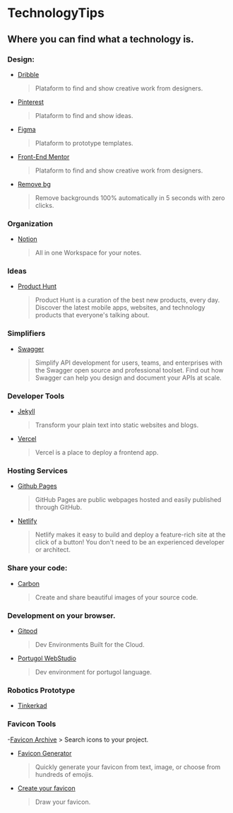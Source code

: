 # TechnologyTips
## Where you can find what a technology is.

### Design:

- [Dribble](https://dribbble.com/)
    > Plataform to find and show creative work from designers.

- [Pinterest](https://br.pinterest.com/)
    > Plataform to find and show ideas.

- [Figma](https://www.figma.com/)
    > Plataform to prototype templates.

- [Front-End Mentor](https://www.frontendmentor.io/)
    > Plataform to find and show creative work from designers.

- [Remove bg](https://www.remove.bg/)
    > Remove backgrounds 100% automatically in 5 seconds with zero clicks.

### Organization

- [Notion](https://www.notion.so/signup)
    > All in one Workspace for your notes.

### Ideas 

- [Product Hunt](https://www.producthunt.com/)
    > Product Hunt is a curation of the best new products, every day. Discover the latest mobile apps, websites, and technology products that everyone's talking about.

### Simplifiers

- [Swagger](https://swagger.io/)
    > Simplify API development for users, teams, and enterprises with the Swagger open source and professional toolset. Find out how Swagger can help you design and document your APIs at scale.

### Developer Tools

- [Jekyll](https://jekyllrb.com/)
    > Transform your plain text into static websites and blogs.

- [Vercel](https://vercel.com/)
    > Vercel is a place to deploy a frontend app.
    
### Hosting Services

- [Github Pages](https://pages.github.com/)
    > GitHub Pages are public webpages hosted and easily published through GitHub.

- [Netlify](https://www.netlify.com/)
    > Netlify makes it easy to build and deploy a feature-rich site at the click of a button! You don't need to be an experienced developer or architect.

### Share your code:
- [Carbon](https://carbon.now.sh/)
    > Create and share beautiful images of your source code.

### Development on your browser.
- [Gitpod](https://www.gitpod.io/)
    > Dev Environments Built for the Cloud.

- [Portugol WebStudio](https://portugol-webstudio.cubos.io/ide)
    > Dev environment for portugol language.

### Robotics Prototype
- [Tinkerkad](https://www.tinkercad.com/)

### Favicon Tools
-[Favicon Archive](https://iconarchive.com/)
    > Search icons to your project.

- [Favicon Generator](https://favicon.io/)
    > Quickly generate your favicon from text, image, or choose from hundreds of emojis.

- [Create your favicon](https://www.favicon.cc/)
    > Draw your favicon.